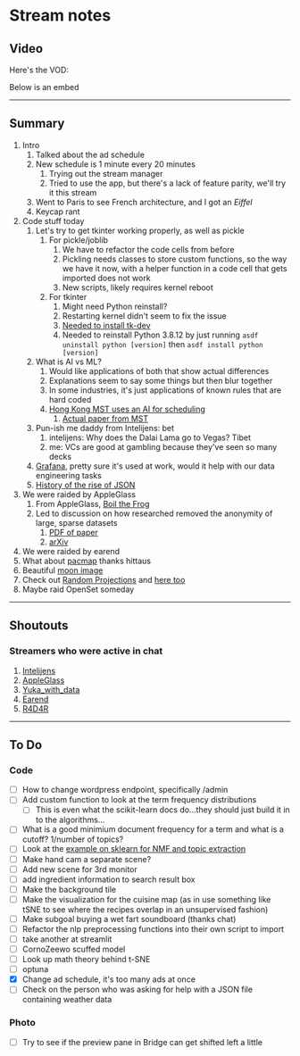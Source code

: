 # Stream notes

## Video

Here's the VOD:

Below is an embed

---

## Summary

1. Intro
   1. Talked about the ad schedule
   2. New schedule is 1 minute every 20 minutes
      1. Trying out the stream manager
      2. Tried to use the app, but there's a lack of feature parity, we'll try it this stream
   3. Went to Paris to see French architecture, and I got an *Eiffel*
   4. Keycap rant
2. Code stuff today
   1. Let's try to get tkinter working properly, as well as pickle
      1. For pickle/joblib
         1. We have to refactor the code cells from before
         2. Pickling needs classes to store custom functions, so the way we have it now, with a helper function in a code cell that gets imported does not work
         3. New scripts, likely requires kernel reboot
      2. For tkinter
         1. Might need Python reinstall?
         2. Restarting kernel didn't seem to fix the issue
         3. [Needed to install tk-dev](https://github.com/danhper/asdf-python/issues/50)
         4. Needed to reinstall Python 3.8.12 by just running `asdf uninstall python [version]` then `asdf install python [version]`
   2. What is AI vs ML?
      1. Would like applications of both that show actual differences
      2. Explanations seem to say some things but then blur together
      3. In some industries, it's just applications of known rules that are hard coded
      4. [Hong Kong MST uses an AI for scheduling](https://www.newscientist.com/article/mg22329764-000-the-ai-boss-that-deploys-hong-kongs-subway-engineers/)
         1. [Actual paper from MST](https://www.cs.cityu.edu.hk/~hwchun/research/PDF/AsiaPacificRail.pdf)
   3. Pun-ish me daddy from Intelijens: bet
      1. intelijens: Why does the Dalai Lama go to Vegas? Tibet
      2. me: VCs are good at gambling because they've seen so many decks
   4. [Grafana](https://grafana.com/), pretty sure it's used at work, would it help with our data engineering tasks
   5. [History of the rise of JSON](https://www.toptal.com/web/json-vs-xml-part-1)
3. We were raided by AppleGlass
   1. From AppleGlass, [Boil the Frog](http://boilthefrog.playlistmachinery.com/?src=Weezer&dest=Lady%20Gaga)
   2. Led to discussion on how researched removed the anonymity of large, sparse datasets
      1. [PDF of paper](https://www.cs.utexas.edu/~shmat/shmat_oak08netflix.pdf)
      2. [arXiv](https://arxiv.org/abs/cs/0610105)
4. We were raided by earend
5. What about [pacmap](https://github.com/YingfanWang/PaCMAP) thanks hittaus
6. Beautiful [moon image](https://petapixel.com/2022/08/23/massive-174mp-moon-photo-took-two-photographers-two-years-to-make/)
7. Check out [Random Projections](https://medium.com/data-science-in-your-pocket/random-projection-for-dimension-reduction-27d2ec7d40cd) and [here too](https://www.youtube.com/watch?v=j9qbuGSjzeE)
8. Maybe raid OpenSet someday

---

## Shoutouts

### Streamers who were active in chat

1. [Intelijens](https://www.twitch.tv/intelijens)
2. [AppleGlass](https://www.twitch.tv/appleglass)
3. [Yuka_with_data](https://www.twitch.tv/yuka_with_data)
4. [Earend](https://www.twitch.tv/earend)
5. [R4D4R](https://twitch.tv/r4d4r_live)

---

## To Do

### Code

- [ ] How to change wordpress endpoint, specifically /admin
- [ ] Add custom function to look at the term frequency distributions
  - [ ] This is even what the scikit-learn docs do...they should just build it in to the algorithms...
- [ ] What is a good minimium document frequency for a term and what is a cutoff? 1/number of topics?
- [ ] Look at the [example on sklearn for NMF and topic extraction](https://scikit-learn.org/stable/auto_examples/applications/plot_topics_extraction_with_nmf_lda.html#sphx-glr-auto-examples-applications-plot-topics-extraction-with-nmf-lda-py)
- [ ] Make hand cam a separate scene?
- [ ] Add new scene for 3rd monitor
- [ ] add ingredient information to search result box
- [ ] Make the background tile
- [ ] Make the visualization for the cuisine map (as in use something like tSNE to see where the recipes overlap in an unsupervised fashion)
- [ ] Make subgoal buying a wet fart soundboard (thanks chat)
- [ ] Refactor the nlp preprocessing functions into their own script to import
- [ ] take another at streamlit
- [ ] CornoZeewo scuffed model
- [ ] Look up math theory behind t-SNE
- [ ] optuna
- [X] Change ad schedule, it's too many ads at once
- [ ] Check on the person who was asking for help with a JSON file containing weather data

### Photo

- [ ] Try to see if the preview pane in Bridge can get shifted left a little
